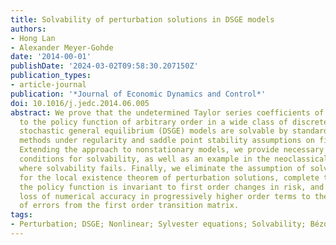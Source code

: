 ```yaml
---
title: Solvability of perturbation solutions in DSGE models
authors:
- Hong Lan
- Alexander Meyer-Gohde
date: '2014-00-01'
publishDate: '2024-03-02T09:58:30.207150Z'
publication_types:
- article-journal
publication: '*Journal of Economic Dynamics and Control*'
doi: 10.1016/j.jedc.2014.06.005
abstract: We prove that the undetermined Taylor series coefficients of local approximations
  to the policy function of arbitrary order in a wide class of discrete time dynamic
  stochastic general equilibrium (DSGE) models are solvable by standard DSGE perturbation
  methods under regularity and saddle point stability assumptions on first order approximations.
  Extending the approach to nonstationary models, we provide necessary and sufficient
  conditions for solvability, as well as an example in the neoclassical growth model
  where solvability fails. Finally, we eliminate the assumption of solvability needed
  for the local existence theorem of perturbation solutions, complete the proof that
  the policy function is invariant to first order changes in risk, and attribute the
  loss of numerical accuracy in progressively higher order terms to the compounding
  of errors from the first order transition matrix.
tags:
- Perturbation; DSGE; Nonlinear; Sylvester equations; Solvability; Bézout׳s theorem
---
```

